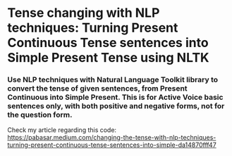 # Tense changing with NLP techniques: Turning  Present Continuous Tense sentences into Simple Present Tense using NLTK
### Use NLP techniques with Natural Language Toolkit library to convert the tense of given sentences, from Present Continuous into Simple Present. This is for Active Voice basic sentences only, with both positive and negative forms, not for the question form.
Check my article regarding this code: https://pabasar.medium.com/changing-the-tense-with-nlp-techniques-turning-present-continuous-tense-sentences-into-simple-da14870fff47
